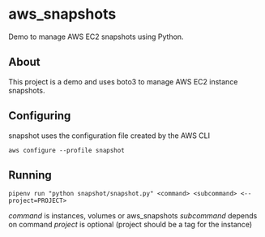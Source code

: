 # aws_snapshots
Demo to manage AWS EC2 snapshots using Python.


## About

This project is a demo and uses boto3 to manage AWS EC2 instance snapshots.


## Configuring

snapshot uses the configuration file created by the AWS CLI

`aws configure --profile snapshot`


## Running

`pipenv run "python snapshot/snapshot.py" <command> <subcommand> <--project=PROJECT>`

*command* is instances, volumes or aws_snapshots
*subcommand* depends on command
*project* is optional (project should be a tag for the instance)
